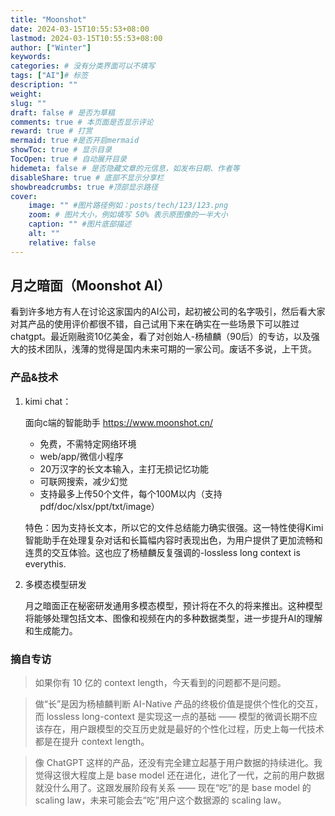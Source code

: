 ```yaml
---
title: "Moonshot"
date: 2024-03-15T10:55:53+08:00
lastmod: 2024-03-15T10:55:53+08:00
author: ["Winter"]
keywords: 
categories: # 没有分类界面可以不填写
tags: ["AI"]# 标签
description: ""
weight:
slug: ""
draft: false # 是否为草稿
comments: true # 本页面是否显示评论
reward: true # 打赏
mermaid: true #是否开启mermaid
showToc: true # 显示目录
TocOpen: true # 自动展开目录
hidemeta: false # 是否隐藏文章的元信息，如发布日期、作者等
disableShare: true # 底部不显示分享栏
showbreadcrumbs: true #顶部显示路径
cover:
    image: "" #图片路径例如：posts/tech/123/123.png
    zoom: # 图片大小，例如填写 50% 表示原图像的一半大小
    caption: "" #图片底部描述
    alt: ""
    relative: false
---
```

## 月之暗面（Moonshot AI）
看到许多地方有人在讨论这家国内的AI公司，起初被公司的名字吸引，然后看大家对其产品的使用评价都很不错，自己试用下来在确实在一些场景下可以胜过chatgpt。最近刚融资10亿美金，看了对创始人-杨植麟（90后）的专访，以及强大的技术团队，浅薄的觉得是国内未来可期的一家公司。废话不多说，上干货。

### 产品&技术
1. kimi chat：

    面向c端的智能助手 https://www.moonshot.cn/
    - 免费，不需特定网络环境
    - web/app/微信小程序
    - 20万汉字的长文本输入，主打无损记忆功能
    - 可联网搜索，减少幻觉
    - 支持最多上传50个文件，每个100M以内（支持pdf/doc/xlsx/ppt/txt/image）
  

    特色：因为支持长文本，所以它的文件总结能力确实很强。这一特性使得Kimi智能助手在处理复杂对话和长篇幅内容时表现出色，为用户提供了更加流畅和连贯的交互体验。这也应了杨植麟反复强调的-lossless long context is everythis.

2. 多模态模型研发

    月之暗面正在秘密研发通用多模态模型，预计将在不久的将来推出。这种模型将能够处理包括文本、图像和视频在内的多种数据类型，进一步提升AI的理解和生成能力。

### 摘自专访
> 如果你有 10 亿的 context length，今天看到的问题都不是问题。


> 做“长”是因为杨植麟判断 AI-Native 产品的终极价值是提供个性化的交互，而 lossless long-context 是实现这一点的基础 —— 模型的微调长期不应该存在，用户跟模型的交互历史就是最好的个性化过程，历史上每一代技术都是在提升 context length。

> 像 ChatGPT 这样的产品，还没有完全建立起基于用户数据的持续进化。我觉得这很大程度上是 base model 还在进化，进化了一代，之前的用户数据就没什么用了。这跟发展阶段有关系 —— 现在“吃”的是 base model 的 scaling law，未来可能会去“吃”用户这个数据源的 scaling law。

        










